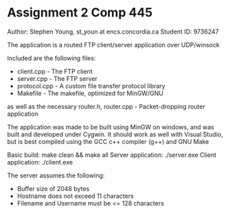 # Assignment 2 Comp 445

Author: Stephen Young, st_youn at encs.concordia.ca
Student ID: 9736247

The application is a routed FTP client/server application over UDP/winsock

Included are the following files:

* client.cpp - The FTP client
* server.cpp - The FTP server
* protocol.cpp - A custom file transfer protocol library
* Makefile - The makefile, optimized for MinGW/GNU

as well as the necessary router.h, router.cpp - Packet-dropping router application

The application was made to be built using MinGW on windows, and was built and
developed under Cygwin. It should work as well with Visual Studio, but is best
compiled using the GCC c++ compiler (g++) and GNU Make

Basic build: make clean && make all
Server application: ./server.exe
Client application: ./client.exe

The server assumes the following:

* Buffer size of 2048 bytes
* Hostname does not exceed 11 characters
* Filename and Username must be <= 128 characters